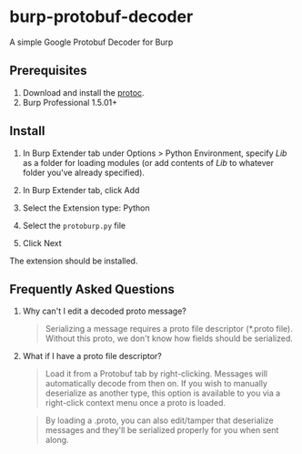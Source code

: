burp-protobuf-decoder
=====================

A simple Google Protobuf Decoder for Burp


Prerequisites
-------------

1. Download and install the [protoc](https://code.google.com/p/protobuf/).
2. Burp Professional 1.5.01+


Install
-------

1. In Burp Extender tab under Options > Python Environment,
    specify *Lib* as a folder for loading modules (or add contents of *Lib*
    to whatever folder you've already specified).

1. In Burp Extender tab, click Add
1. Select the Extension type: Python
1. Select the `protoburp.py` file
1. Click Next

The extension should be installed.


Frequently Asked Questions
--------------------------

1. Why can't I edit a decoded proto message?

	> Serializing a message requires a proto file descriptor (\*.proto file).
	> Without this proto, we don't know how fields should be serialized.

1. What if I have a proto file descriptor?

	> Load it from a Protobuf tab by right-clicking. Messages will
	> automatically decode from then on. If you wish to manually
	> deserialize as another type, this option is available to you via a
	> right-click context menu once a proto is loaded.

	> By loading a .proto, you can also edit/tamper that deserialize messages
	> and they'll be serialized properly for you when sent along.
